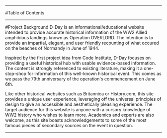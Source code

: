 ___
#Table of Contents
___
#Project Background
D-Day is an informational/educational website intended to provide accurate historical information of the WW2 Allied amphibious landings known as Operation OVERLORD. The intention is to provide an impartial, elegant, and user friendly recounting of what occured on the beaches of Normandy in June of 1944. 

Inspired by the first project idea from Code Institute, D-Day focuses on providing a useful historical hub with usable evidence-based information. The content is strongly referenced to existing literature, making it a one-stop-shop for information of this well-known historical event. This comes as we pass the 79th anniversary of the operation's commencement on June 6th. 

Like other historical websites such as Britannica or History.com, this site provides a unique user experience, leveraging off the universal principles of design to give an accessible and aesthetically pleasing experience. The target audience for this website is anyone with a cursory knowledge of WW2 history who wishes to learn more. Academics and experts are also welcome, as this site boasts acknowledgements to some of the most famous pieces of secondary sources on the event in question. 
___

